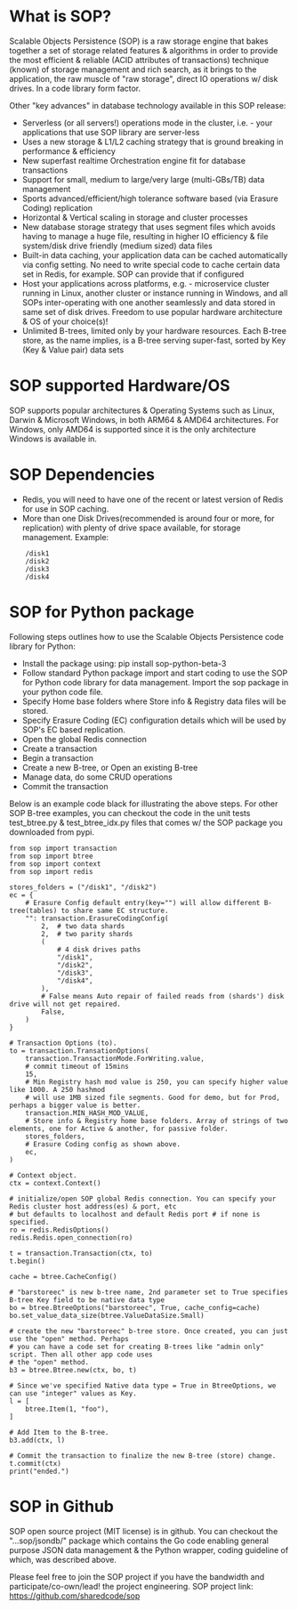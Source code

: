 # What is SOP?

Scalable Objects Persistence (SOP) is a raw storage engine that bakes together a set of storage related features & algorithms in order to provide the most efficient & reliable (ACID attributes of transactions) technique (known) of storage management and rich search, as it brings to the application, the raw muscle of "raw storage", direct IO operations w/ disk drives. In a code library form factor.

Other "key advances" in database technology available in this SOP release:
* Serverless (or all servers!) operations mode in the cluster, i.e. - your applications that use SOP library are server-less
* Uses a new storage & L1/L2 caching strategy that is ground breaking in performance & efficiency
* New superfast realtime Orchestration engine fit for database transactions
* Support for small, medium to large/very large (multi-GBs/TB) data management
* Sports advanced/efficient/high tolerance software based (via Erasure Coding) replication
* Horizontal & Vertical scaling in storage and cluster processes
* New database storage strategy that uses segment files which avoids having to manage a huge file, resulting in higher IO efficiency & file system/disk drive friendly (medium sized) data files
* Built-in data caching, your application data can be cached automatically via config setting. No need to write special code to cache certain data set in Redis, for example. SOP can provide that if configured
* Host your applications across platforms, e.g. - microservice cluster running in Linux, another cluster or instance running in Windows, and all SOPs inter-operating with one another seamlessly and data stored in same set of disk drives. Freedom to use popular hardware architecture & OS of your choice(s)!
* Unlimited B-trees, limited only by your hardware resources. Each B-tree store, as the name implies, is a B-tree serving super-fast, sorted by Key (Key & Value pair) data sets

# SOP supported Hardware/OS
SOP supports popular architectures & Operating Systems such as Linux, Darwin & Microsoft Windows, in both ARM64 & AMD64 architectures. For Windows, only AMD64 is supported since it is the only architecture Windows is available in.

# SOP Dependencies
* Redis, you will need to have one of the recent or latest version of Redis for use in SOP caching.
* More than one Disk Drives(recommended is around four or more, for replication) with plenty of drive space available, for storage management. Example:
```
    /disk1
    /disk2
    /disk3
    /disk4
```

# SOP for Python package
Following steps outlines how to use the Scalable Objects Persistence code library for Python:
* Install the package using: pip install sop-python-beta-3
* Follow standard Python package import and start coding to use the SOP for Python code library for data management. Import the sop package in your python code file.
* Specify Home base folders where Store info & Registry data files will be stored.
* Specify Erasure Coding (EC) configuration details which will be used by SOP's EC based replication.
* Open the global Redis connection
* Create a transaction
* Begin a transaction
* Create a new B-tree, or Open an existing B-tree
* Manage data, do some CRUD operations
* Commit the transaction

Below is an example code black for illustrating the above steps. For other SOP B-tree examples, you can checkout the code in the unit tests test_btree.py & test_btree_idx.py files that comes w/ the SOP package you downloaded from pypi.

```
from sop import transaction
from sop import btree
from sop import context
from sop import redis

stores_folders = ("/disk1", "/disk2")
ec = {
    # Erasure Config default entry(key="") will allow different B-tree(tables) to share same EC structure.
    "": transaction.ErasureCodingConfig(
        2,  # two data shards
        2,  # two parity shards
        (
            # 4 disk drives paths
            "/disk1",
            "/disk2",
            "/disk3",
            "/disk4",
        ),
        # False means Auto repair of failed reads from (shards') disk drive will not get repaired.
        False,
    )
}

# Transaction Options (to).
to = transaction.TransationOptions(
    transaction.TransactionMode.ForWriting.value,
    # commit timeout of 15mins
    15,
    # Min Registry hash mod value is 250, you can specify higher value like 1000. A 250 hashmod
    # will use 1MB sized file segments. Good for demo, but for Prod, perhaps a bigger value is better.
    transaction.MIN_HASH_MOD_VALUE,
    # Store info & Registry home base folders. Array of strings of two elements, one for Active & another, for passive folder.
    stores_folders,
    # Erasure Coding config as shown above.
    ec,
)

# Context object.
ctx = context.Context()

# initialize/open SOP global Redis connection. You can specify your Redis cluster host address(es) & port, etc
# but defaults to localhost and default Redis port # if none is specified.
ro = redis.RedisOptions()
redis.Redis.open_connection(ro)

t = transaction.Transaction(ctx, to)
t.begin()

cache = btree.CacheConfig()

# "barstoreec" is new b-tree name, 2nd parameter set to True specifies B-tree Key field to be native data type
bo = btree.BtreeOptions("barstoreec", True, cache_config=cache)
bo.set_value_data_size(btree.ValueDataSize.Small)

# create the new "barstoreec" b-tree store. Once created, you can just use the "open" method. Perhaps
# you can have a code set for creating B-trees like "admin only" script. Then all other app code uses
# the "open" method.
b3 = btree.Btree.new(ctx, bo, t)

# Since we've specified Native data type = True in BtreeOptions, we can use "integer" values as Key.
l = [
    btree.Item(1, "foo"),
]

# Add Item to the B-tree.
b3.add(ctx, l)

# Commit the transaction to finalize the new B-tree (store) change.
t.commit(ctx)
print("ended.")
```

# SOP in Github
SOP open source project (MIT license) is in github. You can checkout the "...sop/jsondb/" package which contains the Go code enabling general purpose JSON data management & the Python wrapper, coding guideline of which, was described above.

Please feel free to join the SOP project if you have the bandwidth and participate/co-own/lead! the project engineering.
SOP project link: https://github.com/sharedcode/sop
